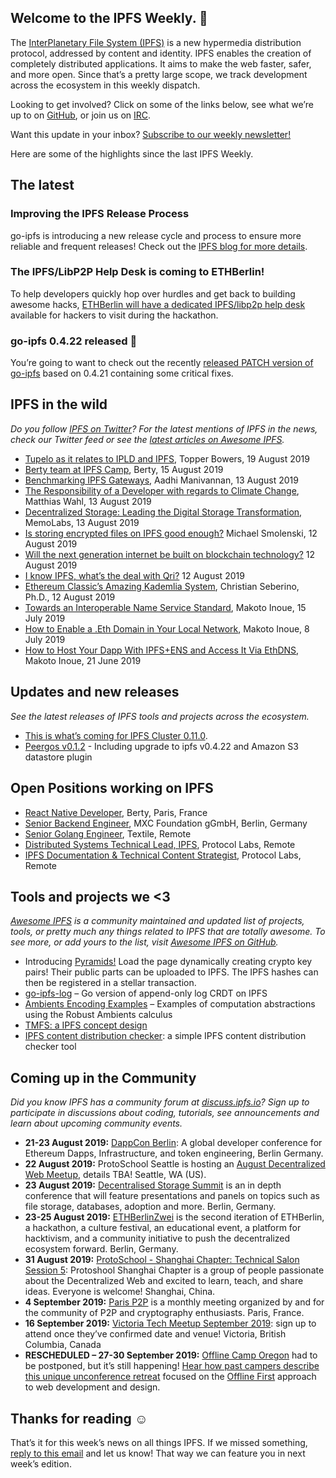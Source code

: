 ## Welcome to the IPFS Weekly. 👋

The [InterPlanetary File System (IPFS)](https://ipfs.io/) is a new hypermedia distribution protocol, addressed by content and identity. IPFS enables the creation of completely distributed applications. It aims to make the web faster, safer, and more open. Since that’s a pretty large scope, we track development across the ecosystem in this weekly dispatch.

Looking to get involved? Click on some of the links below, see what we’re up to on [GitHub](https://github.com/ipfs), or join us on [IRC](https://riot.im/app/#/room/#ipfs:matrix.org).

Want this update in your inbox? [Subscribe to our weekly newsletter!](https://tinyletter.com/ipfsnewsletter)

Here are some of the highlights since the last IPFS Weekly.

## The latest

### Improving the IPFS Release Process
go-ipfs is introducing a new release cycle and process to ensure more reliable and frequent releases! Check out the [IPFS blog for more details](https://blog.ipfs.io/2019-08-14-ipfs-release-process/).


### The IPFS/LibP2P Help Desk is coming to ETHBerlin!
To help developers quickly hop over hurdles and get back to building awesome hacks, [ETHBerlin will have a dedicated IPFS/libp2p help desk](https://medium.com/pinata/the-ipfs-libp2p-help-desk-is-coming-to-ethberlin-9754fadaf095) available for hackers to visit during the hackathon.


### go-ipfs 0.4.22 released 📣
You’re going to want to check out the recently [released PATCH version of go-ipfs](https://blog.ipfs.io/054-go-ipfs-0.4.22) based on 0.4.21 containing some critical fixes.



## IPFS in the wild
*Do you follow [IPFS on Twitter](https://twitter.com/IPFSbot)? For the latest mentions of IPFS in the news, check our Twitter feed or see the [latest articles on Awesome IPFS](https://awesome.ipfs.io/articles/).* 

+ [Tupelo as it relates to IPLD and IPFS](https://medium.com/@tobowers/under-the-hood-tupelo-uses-ipld-libp2p-and-it-also-makes-use-of-bitswap-2d8007ba664c), Topper Bowers, 19 August 2019
+ [Berty team at IPFS Camp](https://berty.tech/blog/ipfs-camp/), Berty, 15 August 2019
+ [Benchmarking IPFS Gateways](https://aadhi.rocks/benchmarking-ipfs-gateways/), Aadhi Manivannan, 13 August 2019
+ [The Responsibility of a Developer with regards to Climate Change](https://blog.m7w3.de/responsibility-of-a-developer-climate-change.html), Matthias Wahl, 13 August 2019
+ [Decentralized Storage: Leading the Digital Storage Transformation](https://medium.com/@memolabs/decentralized-storage-leading-the-digital-storage-transformation-dc27514efa7f), MemoLabs, 13 August 2019
+ [Is storing encrypted files on IPFS good enough?](https://medium.com/@mikesmolenski/is-storing-encrypted-files-on-ipfs-good-enough-959cbc843a37) Michael Smolenski, 12 August 2019
+ [Will the next generation internet be built on blockchain technology?](https://medium.com/@bitghosted/will-the-next-generation-internet-be-built-on-blockchain-technology-e4af1dde8839) 12 August 2019
+ [I know IPFS, what’s the deal with Qri?](https://qri.io/docs/concepts/ipfs_to_qri/) 12 August 2019
+ [Ethereum Classic’s Amazing Kademlia System](https://medium.com/@cseberino/ethereum-classics-amazing-kademlia-system-e6c60c73014d), Christian Seberino, Ph.D., 12 August 2019
+ [Towards an Interoperable Name Service Standard](https://medium.com/the-ethereum-name-service/towards-interoperable-name-service-standard-9e6c0dd0ee35), Makoto Inoue, 15 July 2019
+ [How to Enable a .Eth Domain in Your Local Network](https://medium.com/the-ethereum-name-service/how-to-enable-eth-domain-in-your-local-network-9ef4c7e01003), Makoto Inoue, 8 July 2019
+ [How to Host Your Dapp With IPFS+ENS and Access It Via EthDNS](https://medium.com/the-ethereum-name-service/how-to-host-your-dapp-with-ipfs-ens-and-access-it-via-ethdns-c96046059d87), Makoto Inoue, 21 June 2019


## Updates and new releases
*See the latest releases of IPFS tools and projects across the ecosystem.*

+ [This is what’s coming for IPFS Cluster 0.11.0](https://github.com/ipfs/ipfs-cluster/blob/0.11.0/changelog/CHANGELOG.md).
+ [Peergos v0.1.2](https://alpha.peergos.net/public/peergos/releases/v0.1.2) - Including upgrade to ipfs v0.4.22 and Amazon S3 datastore plugin

## Open Positions working on IPFS

+ [React Native Developer](https://berty.tech/jobs/react-native-developer/), Berty, Paris, France
+ [Senior Backend Engineer](https://www.golangprojects.com/golang-go-job-dcr-Senior-Backend-Engineer-Berlin-MXC-Foundation-gGmbH.html), MXC Foundation gGmbH, Berlin, Germany
+ [Senior Golang Engineer](https://www.golangprojects.com/golang-go-job-def-Senior-Golang-Engineer-Remote-Textile.html), Textile, Remote
+ [Distributed Systems Technical Lead, IPFS](https://jobs.lever.co/protocol/9283f9b0-de64-4e1f-a221-5d02b0202198), Protocol Labs, Remote
+ [IPFS Documentation & Technical Content Strategist](https://jobs.lever.co/protocol/e7db2c84-afd7-44a4-9a27-449c751d8289), Protocol Labs, Remote


## Tools and projects we <3
*[Awesome IPFS](https://awesome.ipfs.io/) is a community maintained and updated list of projects, tools, or pretty much any things related to IPFS that are totally awesome. To see more, or add yours to the list, visit [Awesome IPFS on GitHub](https://github.com/ipfs/awesome-ipfs).* 

+ Introducing [Pyramids!](https://gateway.pinata.cloud/ipfs/QmdeNiNrLeWZ6o6qFVLK9HQKgH75x8sk4hkTRQ1L2rQCiB/#landing) Load the page dynamically creating crypto key pairs! Their public parts can be uploaded to IPFS. The IPFS hashes can then be registered in a stellar transaction.
+ [go-ipfs-log](https://github.com/berty/go-ipfs-log) – Go version of append-only log CRDT on IPFS
+ [Ambients Encoding Examples](https://github.com/ambientsprotocol/encoding-examples) – Examples of computation abstractions using the Robust Ambients calculus
+ [TMFS: a IPFS concept design](https://steempeak.com/ipfs/@vaultec/tmfs-a-ipfs-concept-design-znstyhyt)
+ [IPFS content distribution checker](https://ownpaste.com/#!/ipfscheck): a simple IPFS content distribution checker tool


## Coming up in the Community
*Did you know IPFS has a community forum at [discuss.ipfs.io](https://discuss.ipfs.io/)? Sign up to participate in discussions about coding, tutorials, see announcements and learn about upcoming community events.*

+ **21-23 August 2019:** [DappCon Berlin](https://www.dappcon.io/): A global developer conference for Ethereum Dapps, Infrastructure, and token engineering, Berlin Germany.
+ **22 August 2019:** ProtoSchool Seattle is hosting an 
[August Decentralized Web Meetup](https://www.meetup.com/ProtoSchool-Seattle-Learn-to-Make-the-Decentralized-Web/events/262328555/), details TBA! Seattle, WA (US).
+ **23 August 2019:** [Decentralised Storage Summit](https://www.eventbrite.com/e/decentralised-storage-summit-tickets-62719912948) is an in depth conference that will feature presentations and panels on topics such as file storage, databases, adoption and more. Berlin, Germany.
+ **23-25 August 2019:** [ETHBerlinZwei](https://ethberlinzwei.com/) is the second iteration of ETHBerlin, a hackathon, a culture festival, an educational event, a platform for hacktivism, and a community initiative to push the decentralized ecosystem forward. Berlin, Germany.
+ **31 August 2019:** [ProtoSchool - Shanghai Chapter: Technical Salon Session 5](https://www.meetup.com/Shanghai-Decentralized-Systems-Meetup-Group/events/263835810/): Protoshool Shanghai Chapter is a group of people passionate about the Decentralized Web and excited to learn, teach, and share ideas. Everyone is welcome! Shanghai, China.
+ **4 September 2019:** [Paris P2P](https://www.meetup.com/Paris-P2P/events/263171540/) is a monthly meeting organized by and for the community of P2P and cryptography enthusiasts. Paris, France.
+ **16 September 2019:** [Victoria Tech Meetup September 2019](https://ti.to/fission/victoria-sept-2019): sign up to attend once they’ve confirmed date and venue! Victoria, British Columbia, Canada
+ **RESCHEDULED – 27-30 September 2019:** [Offline Camp Oregon](http://offlinefirst.org/camp) had to be postponed, but it’s still happening! [Hear how past campers describe this unique unconference retreat](https://youtu.be/FNtpPW_7H1k) focused on the [Offline First](http://offlinefirst.org/) approach to web development and design. 


## Thanks for reading ☺️

That’s it for this week’s news on all things IPFS. If we missed something, [reply to this email](mailto:newsletter@ipfs.io) and let us know! That way we can feature you in next week’s edition. 
